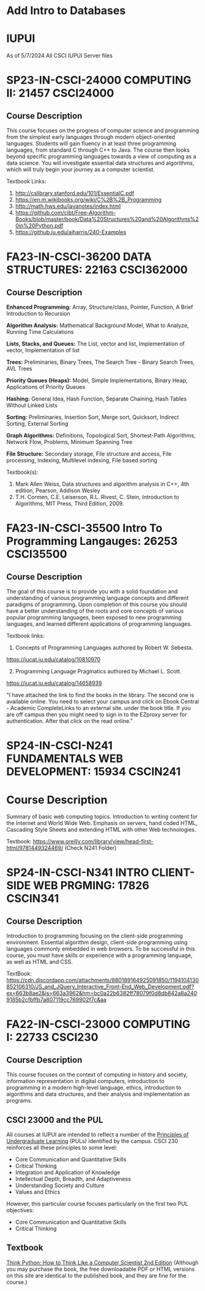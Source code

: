 # Add Intro to Databases

# IUPUI
As of 5/7/2024
All CSCI IUPUI Server files

# SP23-IN-CSCI-24000 COMPUTING II: 21457 CSCI24000 
## **Course Description**
This course focuses on the progress of computer science and programming from the simplest early languages through modern object-oriented languages. Students will gain fluency in at least three programming languages, from standard C through C++ to Java. The course then looks beyond specific programming languages towards a view of computing as a data science. You will investigate essential data structures and algorithms, which will truly begin your journey as a computer scientist.

Textbook Links:
1. http://cslibrary.stanford.edu/101/EssentialC.pdf
2. https://en.m.wikibooks.org/wiki/C%2B%2B_Programming
3. http://math.hws.edu/javanotes/index.html
4. https://github.com/cjbt/Free-Algorithm-Books/blob/master/book/Data%20Structures%20and%20Algorithms%20in%20Python.pdf
5. https://github.iu.edu/ajharris/240-Examples

# FA23-IN-CSCI-36200 DATA STRUCTURES: 22163 CSCI362000
## **Course Description**
**Enhanced Programming:** Array, Structure/class, Pointer, Function, A Brief Introduction to Recursion

**Algorithm Analysis:**  Mathematical Background Model, What to Analyze, Running Time Calculations

**Lists, Stacks, and Queues:**  The List, vector and list, Implementation of vector, Implementation of list

**Trees:** Preliminaries, Binary Trees, The Search Tree - Binary Search Trees, AVL Trees

**Priority Queues (Heaps):**  Model, Simple Implementations, Binary Heap, Applications of Priority Queues

**Hashing:**  General Idea, Hash Function, Separate Chaining, Hash Tables Without Linked Lists

**Sorting:**  Preliminaries, Insertion Sort, Merge sort, Quicksort, Indirect Sorting, External Sorting

**Graph Algorithms:**  Definitions, Topological Sort, Shortest-Path Algorithms, Network Flow, Problems, Minimum Spanning Tree

**File Structure:** Secondary storage, File structure and access, File processing, Indexing, Multilevel indexing, File based sorting

Textbook(s): 
1. Mark Allen Weiss, Data structures and algorithm analysis in C++,  4th edition, Pearson, Addison Wesley
2. T.H. Cormen, C.E. Leiserson, R.L. Rivest, C. Stein, Introduction to Algorithms, MIT Press, Third Edition, 2009.

# FA23-IN-CSCI-35500 Intro To Programming Langauges: 26253 CSCI35500
## **Course Description**
The goal of this course is to provide you with a solid foundation and understanding of various programming language concepts and different paradigms of programming. Upon completion of this course you should have a better understanding of the roots and core concepts of various popular programming languages, been exposed to new programming languages, and learned different applications of programming languages.

Textbook links:
1. Concepts of Programming Languages authored by Robert W. Sebesta.

https://iucat.iu.edu/catalog/10810970

2. Programming Language Pragmatics authored by Michael L. Scott.

https://iucat.iu.edu/catalog/14658939

"I have attached the link to find the books in the library. The second one is available online. You need to select your campus and click on Ebook Central - Academic CompleteLinks to an external site. under the book title. If you are off campus then you might need to sign in to the EZproxy server for authentication. After that click on the read online."

# SP24-IN-CSCI-N241 FUNDAMENTALS WEB DEVELOPMENT: 15934 CSCIN241
# **Course Description**
Summary of basic web computing topics. Introduction to writing content for the Internet and World Wide Web. Emphasis on servers, hand coded HTML, Cascading Style Sheets and extending HTML with other Web technologies.

Textbook: https://www.oreilly.com/library/view/head-first-html/9781449324469/ (Check N241 Folder)

# SP24-IN-CSCI-N341 INTRO CLIENT-SIDE WEB PRGMING: 17826 CSCIN341
## **Course Description**
Introduction to programming focusing on the client-side programming environment. Essential algorithm design, client-side programming using languages commonly embedded in web browsers. To be successful in this course, you must have skills or experience with a programming language, as well as HTML and CSS.

TextBook: https://cdn.discordapp.com/attachments/880189164925091850/1194104130852106310/JS_and_JQuery_Interactive_Front-End_Web_Development.pdf?ex=663b8ae2&is=663a3962&hm=bc0a22b6382ff78079f0d8db842a8a2409185b2cfbffb7a807119cc769902f7c&aa

# FA22-IN-CSCI-23000 COMPUTING I: 22733 CSCI230
## **Course Description**
This course focuses on the context of computing in history and society, information representation in digital computers, introduction to programming in a modern high-level language, ethics, introduction to algorithms and data structures, and their analysis and implementation as programs.

## CSCI 23000 and the PUL

All courses at IUPUI are intended to reflect a number of the [Principles of Undergraduate Learning](https://www.iupui.edu/about/mission/values/puls.html) (PULs) identified by the campus. CSCI 230 reinforces all these principles to some level:

- Core Communication and Quantitative Skills
- Critical Thinking
- Integration and Application of Knowledge
- Intellectual Depth, Breadth, and Adaptiveness
- Understanding Society and Culture
- Values and Ethics

However, this particular course focuses particularly on the first two PUL objectives:

- Core Communication and Quantitative Skills
- Critical Thinking
## Textbook
[Think Python: How to Think Like a Computer Scientist 2nd Edition](http://greenteapress.com/wp/think-python-2e/) (Although you may purchase the book, the free downloadable PDF or HTML versions on this site are identical to the published book, and they are fine for the course.)

